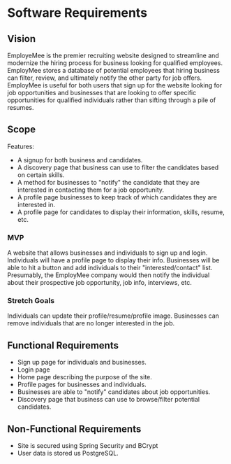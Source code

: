 # Software Requirements

## Vision
EmployeMee is the premier recruiting website designed to streamline and modernize the hiring process for business looking for qualified employees. EmployMee stores a database of potential employees that hiring business can filter, review, and ultimately notify the other party for job offers. EmployMee is useful for both users that sign up for the website looking for job opportunities and businesses that are looking to offer specific opportunities for qualified individuals rather than sifting through a pile of resumes.

## Scope
Features:
- A signup for both business and candidates.
- A discovery page that business can use to filter the candidates based on certain skills.
- A method for businesses to "notify" the candidate that they are interested in contacting them for a job opportunity.
- A profile page businesses to keep track of which candidates they are interested in.
- A profile page for candidates to display their information, skills, resume, etc.

### MVP
A website that allows businesses and individuals to sign up and login. Individuals will have a profile page to display their info. Businesses will be able to hit a button and add individuals to their "interested/contact" list. Presumably, the EmployMee company would then notify the individual about their prospective job opportunity, job info, interviews, etc.
### Stretch Goals
Individuals can update their profile/resume/profile image.
Businesses can remove individuals that are no longer interested in the job.

## Functional Requirements
- Sign up page for individuals and businesses.
- Login page
- Home page describing the purpose of the site.
- Profile pages for businesses and individuals.
- Businesses are able to "notify" candidates about job opportunities.
- Discovery page that business can use to browse/filter potential candidates.

## Non-Functional Requirements
- Site is secured using Spring Security and BCrypt
- User data is stored us PostgreSQL.
